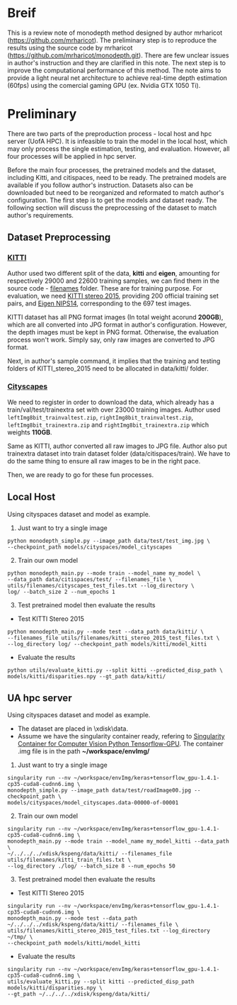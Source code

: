 # Breif
This is a review note of monodepth method designed by author mrharicot (https://github.com/mrharicot). The preliminary step is to reproduce the results using the source code by mrharicot (https://github.com/mrharicot/monodepth.git). There are few unclear issues in author's instruction and they are clarified in this note. The next step is to improve the computational performance of this method. The note aims to provide a light neural net architecture to achieve real-time depth estimation (60fps) using the comercial gaming GPU (ex. Nvidia GTX 1050 Ti). 

# Preliminary 
There are two parts of the preproduction process - local host and hpc server (UofA HPC). It is infeasible to train the model in the local host, which may only process the single estimation, testing, and evaluation. However, all four processes will be applied in hpc server. 	

Before the main four processes, the pretrained models and the dataset, including Kitti, and citispaces, need to be ready. The pretrained models are available if you follow author's instruction. Datasets also can be downloaded but need to be reorganized and reformated to match author's configuration. The first step is to get the models and dataset ready. The following section will discuss the preprocessing of the dataset to match author's requirements.

## Dataset Preprocessing
### [KITTI](http://www.cvlibs.net/datasets/kitti/raw_data.php)
Author used two different split of the data, **kitti** and **eigen**, amounting for respectively 29000 and 22600 training samples, we can find them in the source code - [filenames](utils/filenames) folder. These are for training purpose. For evaluation, we need [KITTI stereo 2015](http://www.cvlibs.net/datasets/kitti/eval_scene_flow.php?benchmark=stereo), providing 200 official training set pairs, and [Eigen NIPS14](http://www.cs.nyu.edu/~deigen/depth/), corresponding to the 697 test images.

KITTI dataset has all PNG format images (In total weight acorund **200GB**), which are all converted into JPG format in author's configuration. However, the depth images must be kept in PNG format. Otherwise, the evaluation process won't work. Simply say, only raw images are converted to JPG format.  

Next, in author's sample command, it implies that the training and testing folders of KITTI_stereo_2015 need to be allocated in data/kitti/ folder. 

### [Cityscapes](https://www.cityscapes-dataset.com)
We need to register in order to download the data, which already has a train/val/test/trainextra set with over 23000 training images.  Author used `leftImg8bit_trainvaltest.zip`, `rightImg8bit_trainvaltest.zip`, `leftImg8bit_trainextra.zip` and `rightImg8bit_trainextra.zip` which weights **110GB**.

Same as KITTI, author converted all raw images to JPG file. Author also put trainextra dataset into train dataset folder (data/citispaces/train). We have to do the same thing to ensure all raw images to be in the right pace. 

Then, we are ready to go for these fun processes.

## Local Host

Using cityspaces dataset and model as example.

1. Just want to try a single image
  ```shell
  python monodepth_simple.py --image_path data/test/test_img.jpg \
  --checkpoint_path models/cityspaces/model_cityscapes
  ```
2. Train our own model
  ```shell
  python monodepth_main.py --mode train --model_name my_model \
  --data_path data/citispaces/test/ --filenames_file \
  utils/filenames/cityscapes_test_files.txt --log_directory \
  log/ --batch_size 2 --num_epochs 1
  ```
3. Test pretrained model then evaluate the results
  - Test KITTI Stereo 2015
  ```shell
  python monodepth_main.py --mode test --data_path data/kitti/ \
  --filenames_file utils/filenames/kitti_stereo_2015_test_files.txt \
  --log_directory log/ --checkpoint_path models/kitti/model_kitti
  ```
  - Evaluate the results
  ```shell
  python utils/evaluate_kitti.py --split kitti --predicted_disp_path \
  models/kitti/disparities.npy --gt_path data/kitti/
  ```
  
## UA hpc server

Using cityspaces dataset and model as example. 
- The dataset are placed in \xdisk\data\.
- Assume we have the singularity container ready, refering to [Singularity Container for Computer Vision Python Tensorflow-GPU](https://github.com/kspeng/UA_HPC_Configuration/blob/master/Singularity%20Container%20for%20Computer%20Vision%20Python%20Tensorflow-GPU.md). The container .img file is in the path **~/workspace/envImg/**

1. Just want to try a single image
  ```shell
  singularity run --nv ~/workspace/envImg/keras+tensorflow_gpu-1.4.1-cp35-cuda8-cudnn6.img \
  monodepth_simple.py --image_path data/test/roadImage00.jpg --checkpoint_path \
  models/cityspaces/model_cityscapes.data-00000-of-00001
  ```
2. Train our own model
  ```shell
  singularity run --nv ~/workspace/envImg/keras+tensorflow_gpu-1.4.1-cp35-cuda8-cudnn6.img \
  monodepth_main.py --mode train --model_name my_model_kitti --data_path \
  ~/../../../xdisk/kspeng/data/kitti/ --filenames_file utils/filenames/kitti_train_files.txt \
  --log_directory ./log/ --batch_size 8 --num_epochs 50
  ```
3. Test pretrained model then evaluate the results
  - Test KITTI Stereo 2015
  ```shell
  singularity run --nv ~/workspace/envImg/keras+tensorflow_gpu-1.4.1-cp35-cuda8-cudnn6.img \
  monodepth_main.py --mode test --data_path ~/../../../xdisk/kspeng/data/kitti/ --filenames_file \
  utils/filenames/kitti_stereo_2015_test_files.txt --log_directory ~/tmp/ \
  --checkpoint_path models/kitti/model_kitti
  ```
  - Evaluate the results
  ```shell
  singularity run --nv ~/workspace/envImg/keras+tensorflow_gpu-1.4.1-cp35-cuda8-cudnn6.img \
  utils/evaluate_kitti.py --split kitti --predicted_disp_path models/kitti/disparities.npy \
  --gt_path ~/../../../xdisk/kspeng/data/kitti/
  ```

